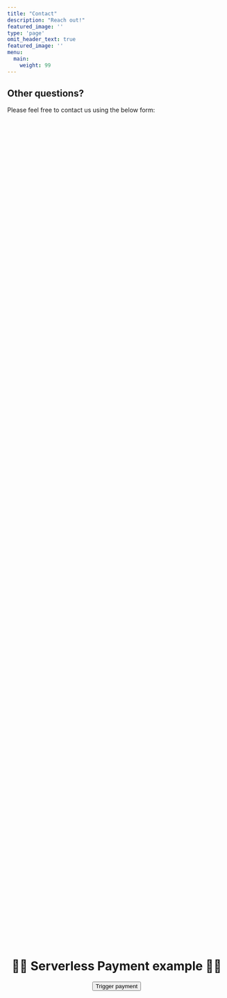 ```yaml
---
title: "Contact"
description: "Reach out!"
featured_image: ''
type: 'page'
omit_header_text: true
featured_image: ''
menu:
  main:
    weight: 99
---
```


## Other questions?

Please feel free to contact us using the below form:



<script src="https://js.stripe.com/v3/"></script>

<div
      style="
        height: 100%;
        display: flex;
        flex-direction: column;
        justify-content: center;
        align-items: center;
      "
    >
      <h1 style="text-align: center">💸💸 Serverless Payment example 💸💸</h1>
      <button id="checkout-button">Trigger payment</button>
      <script type="text/javascript">
        // Create an instance of the Stripe object with your publishable API key
        var stripe = Stripe(
          "pk_live_51Q7zKCL65pWiEB0M0ixTxTbaIKI18Itol677cPYxJSWdsVryIzpsTFWnZIDzFSu1tbnsOZp4laoQdP9Xn8GOhgT400a1EI0rVz"
        );
        var checkoutButton = document.getElementById("checkout-button");

        checkoutButton.addEventListener("click", function () {
          // Create a new Checkout Session using the server-side endpoint you
          // created in step 3.
          fetch("/api/stripe", {
            method: "POST",
          })
            .then(function (response) {
              return response.json();
            })
            .then(function (session) {
              return stripe.redirectToCheckout({ sessionId: session.id });
            })
            .then(function (result) {
              // If `redirectToCheckout` fails due to a browser or network
              // error, you should display the localized error message to your
              // customer using `error.message`.
              if (result.error) {
                alert(result.error.message);
              }
            })
            .catch(function (error) {
              console.error("Error:", error);
            });
        });
      </script>
    </div>